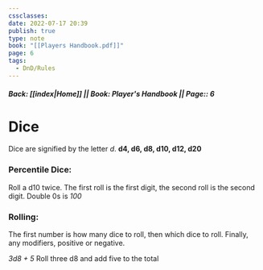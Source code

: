 ```yaml
---
cssclasses: 
date: 2022-07-17 20:39
publish: true
type: note
book: "[[Players Handbook.pdf]]"
page: 6
tags:
  - DnD/Rules
---
```

##### Back: [[index|Home]] || Book: Player's Handbook || Page:: 6
# Dice
Dice are signified by the letter *d*.
**d4, d6, d8, d10, d12, d20**

### Percentile Dice:
Roll a d10 twice. The first roll is the first digit, the second roll is the second digit.
Double 0s is *100*

### Rolling:
The first number is how many dice to roll, then which dice to roll. Finally, any modifiers, positive or negative.

*3d8 + 5*
Roll three d8 and add five to the total 